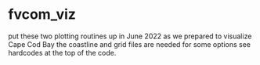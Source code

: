 # fvcom_viz
put these two plotting routines up in June 2022 as we prepared to visualize Cape Cod Bay
the coastline and grid files are needed for some options
see hardcodes at the top of the code.
